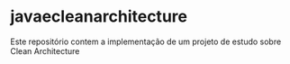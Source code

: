 # javaecleanarchitecture
Este repositório contem a implementação de um projeto de estudo sobre Clean Architecture
